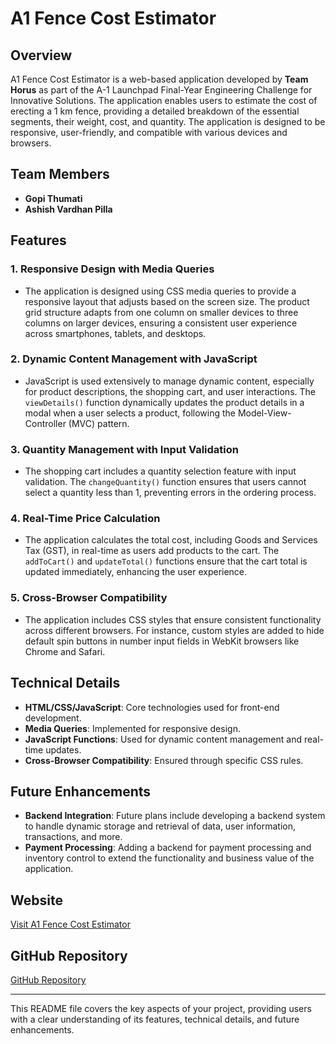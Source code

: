 # A1 Fence Cost Estimator

## Overview
A1 Fence Cost Estimator is a web-based application developed by **Team Horus** as part of the A-1 Launchpad Final-Year Engineering Challenge for Innovative Solutions. The application enables users to estimate the cost of erecting a 1 km fence, providing a detailed breakdown of the essential segments, their weight, cost, and quantity. The application is designed to be responsive, user-friendly, and compatible with various devices and browsers.

## Team Members
- **Gopi Thumati**
- **Ashish Vardhan Pilla**

## Features
### 1. Responsive Design with Media Queries
- The application is designed using CSS media queries to provide a responsive layout that adjusts based on the screen size. The product grid structure adapts from one column on smaller devices to three columns on larger devices, ensuring a consistent user experience across smartphones, tablets, and desktops.

### 2. Dynamic Content Management with JavaScript
- JavaScript is used extensively to manage dynamic content, especially for product descriptions, the shopping cart, and user interactions. The `viewDetails()` function dynamically updates the product details in a modal when a user selects a product, following the Model-View-Controller (MVC) pattern.

### 3. Quantity Management with Input Validation
- The shopping cart includes a quantity selection feature with input validation. The `changeQuantity()` function ensures that users cannot select a quantity less than 1, preventing errors in the ordering process.

### 4. Real-Time Price Calculation
- The application calculates the total cost, including Goods and Services Tax (GST), in real-time as users add products to the cart. The `addToCart()` and `updateTotal()` functions ensure that the cart total is updated immediately, enhancing the user experience.

### 5. Cross-Browser Compatibility
- The application includes CSS styles that ensure consistent functionality across different browsers. For instance, custom styles are added to hide default spin buttons in number input fields in WebKit browsers like Chrome and Safari.

## Technical Details
- **HTML/CSS/JavaScript**: Core technologies used for front-end development.
- **Media Queries**: Implemented for responsive design.
- **JavaScript Functions**: Used for dynamic content management and real-time updates.
- **Cross-Browser Compatibility**: Ensured through specific CSS rules.

## Future Enhancements
- **Backend Integration**: Future plans include developing a backend system to handle dynamic storage and retrieval of data, user information, transactions, and more.
- **Payment Processing**: Adding a backend for payment processing and inventory control to extend the functionality and business value of the application.

## Website
[Visit A1 Fence Cost Estimator](https://vardhanpro.github.io/A-1_Launchpad/)

## GitHub Repository
[GitHub Repository](https://github.com/VardhanPro/A-1_Launchpad)

---

This README file covers the key aspects of your project, providing users with a clear understanding of its features, technical details, and future enhancements.
